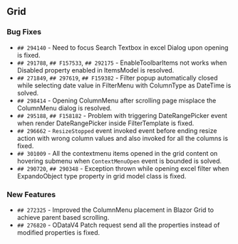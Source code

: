 ##  Grid

###    Bug Fixes

- `## 294140` - Need to focus Search Textbox in excel Dialog upon opening is fixed.
- `## 291788`, `## F157533`, `## 292175` - EnableToolbarItems not works when Disabled property enabled in ItemsModel is resolved.
- `## 271849`, `## 297619`, `## F159382` - Filter popup automatically closed while selecting date value in FilterMenu with ColumnType as DateTime is solved.
- `## 298414` - Opening ColumnMenu after scrolling page misplace the ColumnMenu dialog is resolved.
- `## 295188`, `## F158182` - Problem with triggering DateRangePicker event when render DateRangePicker inside FilterTemplate is fixed.
- `## 296662` - `ResizeStopped` event invoked event before ending resize action with wrong column values and also invoked for all the columns is fixed.
- `## 301009` - All the contextmenu items opened in the grid content on hovering submenu when `ContextMenuOpen` event is bounded is solved.
- `## 290720`, `## 290348` - Exception thrown while opening excel filter when ExpandoObject type property in grid model class is fixed.

###    New Features

- `## 272325` - Improved the ColumnMenu placement in Blazor Grid to achieve parent based scrolling.
- `## 276820` - ODataV4 Patch request send all the properties instead of modified properties is fixed.
